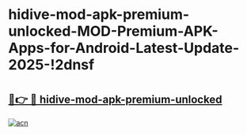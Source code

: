 # hidive-mod-apk-premium-unlocked-MOD-Premium-APK-Apps-for-Android-Latest-Update-2025-!2dnsf

# <h2><a href="https://mzotz9.esa.edu.pl?title=hidive-mod-apk-premium-unlocked&ref=2dnsf">🔗👉 🔴 hidive-mod-apk-premium-unlocked</a></h2>

[![acn](https://github.com/user-attachments/assets/0f9c940e-d8b0-45ae-aac7-cd30a18b3e1c)](https://mzotz9.esa.edu.pl?title=hidive-mod-apk-premium-unlocked&ref=2dnsf)

